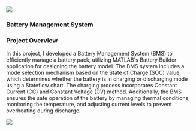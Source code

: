 <div center>
  <img src="https://github.com/user-attachments/assets/3e21a278-457e-4a73-bf3a-988599818f97"></img>
</div>

### Battery Management System

### Project Overview

In this project, I developed a Battery Management System (BMS) to efficiently manage a battery pack, utilizing MATLAB's Battery Builder application for designing the battery model. The BMS system includes a mode selection mechanism based on the State of Charge (SOC) value, which determines whether the battery is in charging or discharging mode using a Stateflow chart. The charging process incorporates Constant Current (CC) and Constant Voltage (CV) method. Additionally, the BMS ensures the safe operation of the battery by managing thermal conditions, monitoring the temperature, and adjusting current levels to prevent overheating during discharge.

<div center>
  <img src="https://github.com/user-attachments/assets/f5602a6f-1c2a-41d7-886b-896356cb9db2"></img>
</div>


